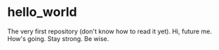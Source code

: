 # hello_world
The very first repository (don't know how to read it yet).
Hi, future me. How's going. Stay strong. Be wise.
